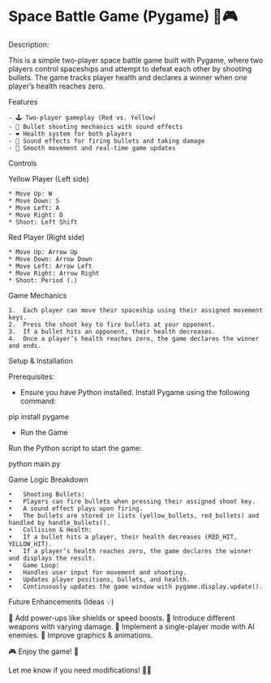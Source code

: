 # Space Battle Game (Pygame) 🚀🎮

Description:

This is a simple two-player space battle game built with Pygame, where two players control spaceships and attempt to defeat each other by shooting bullets. The game tracks player health and declares a winner when one player’s health reaches zero.

Features

	- 🕹️ Two-player gameplay (Red vs. Yellow)
	- 🔫 Bullet shooting mechanics with sound effects
	- ❤️ Health system for both players
	- 🎵 Sound effects for firing bullets and taking damage
	- 🎨 Smooth movement and real-time game updates

Controls

Yellow Player (Left side)

	* Move Up: W
	* Move Down: S
	* Move Left: A
	* Move Right: D
	* Shoot: Left Shift

Red Player (Right side)

	* Move Up: Arrow Up
	* Move Down: Arrow Down
	* Move Left: Arrow Left
	* Move Right: Arrow Right
	* Shoot: Period (.)

Game Mechanics

	1.	Each player can move their spaceship using their assigned movement keys.
	2.	Press the shoot key to fire bullets at your opponent.
	3.	If a bullet hits an opponent, their health decreases.
	4.	Once a player’s health reaches zero, the game declares the winner and ends.

Setup & Installation

Prerequisites:

- Ensure you have Python installed. Install Pygame using the following command:

pip install pygame

- Run the Game

Run the Python script to start the game:

python main.py

Game Logic Breakdown

	•	Shooting Bullets:
	•	Players can fire bullets when pressing their assigned shoot key.
	•	A sound effect plays upon firing.
	•	The bullets are stored in lists (yellow_bullets, red_bullets) and handled by handle_bullets().
	•	Collision & Health:
	•	If a bullet hits a player, their health decreases (RED_HIT, YELLOW_HIT).
	•	If a player’s health reaches zero, the game declares the winner and displays the result.
	•	Game Loop:
	•	Handles user input for movement and shooting.
	•	Updates player positions, bullets, and health.
	•	Continuously updates the game window with pygame.display.update().

Future Enhancements (Ideas 💡)

🔹 Add power-ups like shields or speed boosts.
🔹 Introduce different weapons with varying damage.
🔹 Implement a single-player mode with AI enemies.
🔹 Improve graphics & animations.

🎮 Enjoy the game! 🚀

Let me know if you need modifications! 🚀🔥
